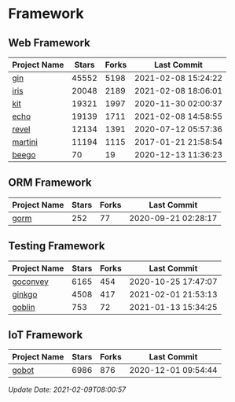 # Framework

## Web Framework
| Project Name | Stars | Forks | Last Commit |
| ------------ | ----- | ----- | ----------- |
| [gin](https://github.com/gin-gonic/gin) | 45552 | 5198 | 2021-02-08 15:24:22 |
| [iris](https://github.com/kataras/iris) | 20048 | 2189 | 2021-02-08 18:06:01 |
| [kit](https://github.com/go-kit/kit) | 19321 | 1997 | 2020-11-30 02:00:37 |
| [echo](https://github.com/labstack/echo) | 19139 | 1711 | 2021-02-08 14:58:55 |
| [revel](https://github.com/revel/revel) | 12134 | 1391 | 2020-07-12 05:57:36 |
| [martini](https://github.com/go-martini/martini) | 11194 | 1115 | 2017-01-21 21:58:54 |
| [beego](https://github.com/astaxie/beego) | 70 | 19 | 2020-12-13 11:36:23 |

## ORM Framework
| Project Name | Stars | Forks | Last Commit |
| ------------ | ----- | ----- | ----------- |
| [gorm](https://github.com/jinzhu/gorm) | 252 | 77 | 2020-09-21 02:28:17 |

## Testing Framework
| Project Name | Stars | Forks | Last Commit |
| ------------ | ----- | ----- | ----------- |
| [goconvey](https://github.com/smartystreets/goconvey) | 6165 | 454 | 2020-10-25 17:47:07 |
| [ginkgo](https://github.com/onsi/ginkgo) | 4508 | 417 | 2021-02-01 21:53:13 |
| [goblin](https://github.com/franela/goblin) | 753 | 72 | 2021-01-13 15:34:25 |

## IoT Framework
| Project Name | Stars | Forks | Last Commit |
| ------------ | ----- | ----- | ----------- |
| [gobot](https://github.com/hybridgroup/gobot) | 6986 | 876 | 2020-12-01 09:54:44 |

*Update Date: 2021-02-09T08:00:57*
